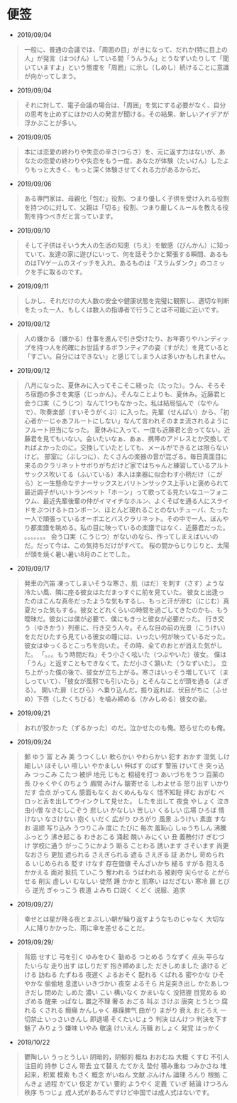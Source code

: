 # 便签 
* 2019/09/04 
> 一般に、普通の会議では、「周囲の目」がきになって、だれか(特に目上の人」が発言（はつげん）している間「うんうん」とうなずいたりして「聞いていますよ」という態度を「周囲」に示し（しめし）続けることに意識が向かってしまう。
* 2019/09/04
> それに対して、電子会議の場合は、「周囲」を気にする必要がなく、自分の思考を止めずにほかの人の発言が聞ける。その結果、新しいアイデアが浮かぶことが多い。
* 2019/09/05
> 本には恋愛の終わりや失恋の辛さ(つらさ）を、元に返す力はないが、あなたの恋愛の終わりや失恋をもう一度、あなたが体験（たいけん）したよりもっと大きく、もっと深く体験させてくれる力があるからだ。
* 2019/09/06
> ある専門家は、母親化「包む」役割、つまり優しく子供を受け入れる役割を持つのに対して、父親は「切る」役割、つまり厳しくルールを教える役割を持つべきだと言っています。
* 2019/09/10
> そして子供はそいう大人の生活の知恵（ちえ）を敏感（びんかん）に知っていて、友達の家に遊びにいって、何を話そうかと緊張する瞬間、あるものはTVゲームのスイッチを入れ、あるものは「スラムダンク」のコミックを手に取るのです。
* 2019/09/11
> しかし、それだけの大人数の安全や健康状態を完璧に観察し、適切な判断をたった一人、もしくは数人の指導者で行うことは不可能に近いです。
* 2019/09/12
> 人の嫌かる（嫌かる）仕事を進んで引き受けたり、お年寄りやハンディップを持つ人を的確にお世話するボランティアの姿（すがた）を見ていると「すごい。自分にはできない」と感じてしまう人は多いかもしれません。
* 2019/09/12
> 八月になった、夏休みに入ってそこそこ経った（たった）。うん、そろそろ宿題の多さを実感（じっかん）。そんなことよりも、夏休み。近藤君と会う口実（こうじつ）なんて1つもなかった。私は結局悩んで（なやんで）、吹奏楽部（すいそうがくぶ）に入った。先輩（せんぱい）から、「初心者かーじゃあフルートにしない」なんて言われそのまま流されるようにフルート担当になった。
 夏休みに入って、一度も近藤君と会ってない。近藤君を見てもいない。会いたいなぁ、あぁ、携帯のアドレスとか交換してればよかったのに。交換していたとしても、メールができるとは限らないけど。
   部室に（ぶしつに）、たくさんの楽器の音が混ざる。毎日真面目に来るのクラリネットサボりがちだけど家ではちゃんと練習しているアルトサックス吹いてる（ふいている）本人は楽器に似合わす小柄だけ（こがら）と一生懸命なテナーサックスとバリトンサックス上手いと褒められて最近調子がいいトランペット「ホーン」って歌ってる見たいなユーフォニウム、最近先輩後輩の仲がイマイチなホルン、よくそばを通る人にスライドをぶつけるトロンボーン、ほとんど現れることのないチューバ、たった一人で頑張っているオーボエとバスクラリネット。その中で一人、ぼんやり都楽譜を眺める。私の目に映っているの楽譜ではなく、近藤君だった。
  。。。。。。。
   会う口実（こうじつ）がないのなら、作ってしまえばいいのだ。だって今は、この気持ちだけがすべて。
   桜の間からじりじりと、太陽が頭を焼く暑い暑い8月のことでした。
* 2019/09/17
> 発車の汽笛
 凍ってしまいそうな寒さ、肌（はだ）を刺す（さす）ような冷たい風、隣に座る彼女はただまっすぐに前を見ていた。
 彼女と出逢ったのはこんな真冬だったような気もするし、もっと汗が滲む（にじむ）真夏だった気もする。彼女とどれくらいの時間を過ごしてきたのかも、もう曖昧だ。彼女には僕が必要で、僕にもきっと彼女が必要だった。
 行き交う（ゆきかう）列車に、行き交う人々。そんな目の前の光景（こうけい）をただひたすら見ている彼女の瞳には、いったい何が映っているだった。彼女はゆっくるとこっちを向いた。その時、全てのおとが消えた気がした。
 「。。。もう時間だね」そう小さく呟いた（つぶやいた）彼女。
 僕は「うん」と返すこともできなくて。ただ小さく頷いた（うなずいた）。
 立ち上がった僕の後で、彼女が立ち上がる。寒さはいっそう増していて（ましっていて）、「彼女が風邪でも引いたら」とそんなことが頭を過る（よぎる）。
 開いた扉（とびら）へ乗り込んだ。振り返れば、伏目がちに（ふせめ）下唇（したくちびる）を噛み締める（かみしめる）彼女の姿。
* 2019/09/21
> おれが狡かった（ずるかった）のだ。泣かせたのも俺。怒らせたのも俺。
* 2019/09/24
> 郵 ゆう
> 富  とみ
> 美  うつくしい
> 軟らかい  やわらかい
> 犯す  おかす
> 湿気  しけ
> 細しい  ほそしい
> 喧しい  やかましい
> 伸ばす  のばす
> 警笛  けいてき
> 突っ込み  つっこみ
> こたつ  被炉
> 地元  じもと
> 相槌を打つ  あいづちをうつ
> 百薬の長  ひゃくやくのちょう
> 眉間  みけん
> 皺寄せる  しわよせる
> 怒り出す  いかりだす
> 合点  がってん
> 臆面もなく  おくめんもなく  恬不知耻
> 拝む  おがむ
> ペロッと舌を出してウインクして見せた。  したを出して
> 夜食  やしょく
> 泣き虫小僧  なきむしこぞう
> 悲しい  かなしい
> 苦しい  くるしい
> 広場  ひろば
> 情けない  なさけない
> 抱く  いだく
> 広がり  ひろがり
> 風景  ふうけい
> 素直  すなお  温顺
> 写り込み  うつりこみ
> 度に  たびに  每次
> 羞恥心  しゅうちしん
> 沸騰  ふっとう
> 沸き起こる  わきおこる  涌起
> 醜い  みにくい  丑
> 義務付け  ぎむづけ
> 学校に通う  がっこうにかよう
> 断る  ことわる
> 誘います  さそいます
> 尚更  なおさら  更加
> 遮られる  さえぎられる
> 遮る  さえぎる
> 証  あかし
> 苛められる  いじめられる
> 貶す  けなす
> 存在価値  そんざいかち
> 縋る  すがる
> 抱える  かかえる  面对
> 抵抗  ていこう
> 奪われる  うばわれる  被剥夺
> 尖らせる  とがらせる  削尖
> 虚しい  むなしい  徒然
> 踵  かかと
> 肌寒い  はだざむい  寒冷
> 扉  とびら
> 逆光  ぎゃっこう
> 夜道  よみち
> 口説く  くどく  说服、追求      

* 2019/09/27/
> 幸せとは星が降る夜とまぶしい朝が繰り返すようなものじゃなく
大切な人に降りかかった、雨に傘を差せることだ。
* 2019/09/29/
> 背筋  せすじ
> 弓を引く  ゆみをひく
> 勤める  つとめる
> うなずく  点头
> 平らな  たいらな
> 走り出す  はしりだす 
> 抱き締めました  だきしめました
> 退ける  どける
> 訪ねる  たずねる
> 夜遅く  よるおそく
> 配れる  くばれる
> 密やかな  ひそやかな  偷偷地
> 息遣い  いきづかい
> 夜空  よるそら
> 片足突き出し  かたあしつきだし
> 閉めた  しめた
> 濃い  こい
> 構いなく  かまいなく  没把握
> 目覚める  めざめる  醒来
> っぱなし  置之不理
> 奢る   おごる
> 叫ぶ  さけぶ
> 唐突  とうとつ
> 腐れる  くされる
> 癇癪  かんしゃく  暴躁脾气
> 曲がり  まがり
> 衰え  おとろえ
> 一切禁止 いっさいきんし
> 即退場 そくたいじょう
> 判決 はんけつ
> 判決を下す
> 魅了 みりょう
> 嫌味 いやみ
> 敬遠 けいえん
> 汚職 おしょく
> 発覚 はっかく
* 2019/10/22
> 鬱陶しい うっとうしい 阴暗的，阴郁的
> 概ね おおむね 大概
> くすむ  不引人注目的
> 持参 じさん 带去
> 立て替え たてかえ 垫付
> 積み重ね つみかさね 堆起来，积累
> 模索 もさく
> 概念 がいねん
> 文献 ぶんけん
> 論理 ろんり
> 根拠 こんきょ
> 過程 かてい
> 仮定 かてい
> 要約 ようやく
> 定義 ていぎ
> 結論 けつろん
> 秩序 ちつじょ
> 成人式があるんですけど中国では成人式はないです。
> 